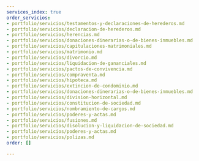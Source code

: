 ```yaml
---
services_index: true
order_servicios:
- portfolio/servicios/testamentos-y-declaraciones-de-herederos.md
- portfolio/servicios/declaracion-de-herederos.md
- portfolio/servicios/herencias.md
- portfolio/servicios/donaciones-dinerarias-o-de-bienes-inmuebles.md
- portfolio/servicios/capitulaciones-matrimoniales.md
- portfolio/servicios/matrimonio.md
- portfolio/servicios/divorcio.md
- portfolio/servicios/liquidacion-de-gananciales.md
- portfolio/servicios/pactos-de-convivencia.md
- portfolio/servicios/compraventa.md
- portfolio/servicios/hipoteca.md
- portfolio/servicios/extincion-de-condominio.md
- portfolio/servicios/donaciones-dinerarias-o-de-bienes-inmuebles.md
- portfolio/servicios/division-horizontal.md
- portfolio/servicios/constitucion-de-sociedad.md
- portfolio/servicios/nombramiento-de-cargos.md
- portfolio/servicios/poderes-y-actas.md
- portfolio/servicios/fusiones.md
- portfolio/servicios/disolucion-y-liquidacion-de-sociedad.md
- portfolio/servicios/poderes-y-actas.md
- portfolio/servicios/polizas.md
order: []

---
```

